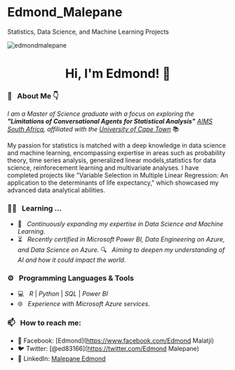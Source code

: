 # Edmond_Malepane
Statistics, Data Science, and Machine Learning Projects

<p align="left">
  <img src="https://komarev.com/ghpvc/?username=edmondmalepane" alt="edmondmalepane"/> 
</p> 

<h1 align="center"> Hi, I'm Edmond! 👋 </h1>

<h3> 🧔 &nbsp; About Me 👇 </h3>

<p><em>I am a Master of Science graduate with a focus on exploring the <strong>"Limitations of Conversational Agents for Statistical Analysis"</strong>  <a href="https://www.aims.ac.za/">AIMS South Africa</a>, affiliated with the <a href="https://www.uct.ac.za/">University of Cape Town</a></em> 📚

My passion for statistics is matched with a deep knowledge in data science and machine learning, encompassing expertise in areas such as probability theory, time series analysis, generalized linear models,statistics for data science, reinforecement learning and multivariate analyses. I have completed projects like "Variable Selection in Multiple Linear Regression: An application to the determinants of life expectancy," which showcased my advanced data analytical abilities.

<h3> 👨‍💻 &nbsp; Learning ... </h3>

- 🤔 &nbsp; <em>Continuously expanding my expertise in Data Science and Machine Learning.</em>
- ⏳ &nbsp; <em>Recently certified in Microsoft Power BI, Data Engineering on Azure, and Data Science on Azure.</em>
 🔍 &nbsp; <em>Aiming to deepen my understanding of AI and how it could impact the world.</em>


<h3> ⚙️ &nbsp; Programming Languages & Tools </h3>

- 💻 &nbsp; <em>R</em> | <em>Python</em> | <em>SQL</em> | <em>Power BI</em>
- 🌐 &nbsp; <em>Experience with Microsoft Azure services.</em>

<h3> 📫 &nbsp; How to reach me: </h3>

- 📘 Facebook: [Edmond](https://www.facebook.com/Edmond Malatji)
- 🐦 Twitter: [@ed83166](https://twitter.com/Edmond Malepane)
- 💼 LinkedIn: [Malepane Edmond](https://www.linkedin.com/in/malepane-edmond/)

